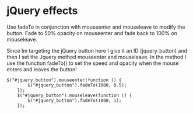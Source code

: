 # jQuery effects

Use fadeTo in conjunction with mouseenter and mouseleave to modify the button. Fade to 50% opacity on mouseenter and fade back to 100% on mouseleave.

Since Im targeting the jQuery button here I give it an ID (jquery_button) and then I set the Jquery method mouseenter and mouseleave. In the method I use the function fadeTo() to set the speed and opacity when the mouse enters and leaves the button!

    $("#jquery_button").mouseenter(function () {
            $("#jquery_button").fadeTo(1000, 0.5);
        });
        $("#jquery_button").mouseleave(function () {
            $("#jquery_button").fadeTo(1000, 1);
        });
